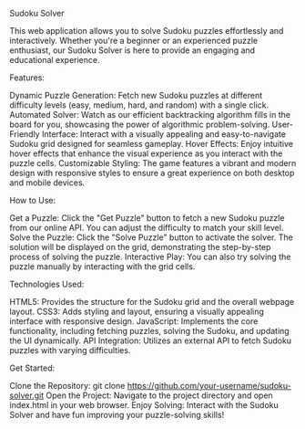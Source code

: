 Sudoku Solver

This web application allows you to solve Sudoku puzzles effortlessly and interactively. Whether you're a beginner or an experienced puzzle enthusiast, our Sudoku Solver is here to provide an engaging and educational experience.

Features:

Dynamic Puzzle Generation: Fetch new Sudoku puzzles at different difficulty levels (easy, medium, hard, and random) with a single click.
Automated Solver: Watch as our efficient backtracking algorithm fills in the board for you, showcasing the power of algorithmic problem-solving.
User-Friendly Interface: Interact with a visually appealing and easy-to-navigate Sudoku grid designed for seamless gameplay.
Hover Effects: Enjoy intuitive hover effects that enhance the visual experience as you interact with the puzzle cells.
Customizable Styling: The game features a vibrant and modern design with responsive styles to ensure a great experience on both desktop and mobile devices.


How to Use:

Get a Puzzle: Click the "Get Puzzle" button to fetch a new Sudoku puzzle from our online API. You can adjust the difficulty to match your skill level.
Solve the Puzzle: Click the "Solve Puzzle" button to activate the solver. The solution will be displayed on the grid, demonstrating the step-by-step process of solving the puzzle.
Interactive Play: You can also try solving the puzzle manually by interacting with the grid cells.


Technologies Used:

HTML5: Provides the structure for the Sudoku grid and the overall webpage layout.
CSS3: Adds styling and layout, ensuring a visually appealing interface with responsive design.
JavaScript: Implements the core functionality, including fetching puzzles, solving the Sudoku, and updating the UI dynamically.
API Integration: Utilizes an external API to fetch Sudoku puzzles with varying difficulties.


Get Started:

Clone the Repository: git clone https://github.com/your-username/sudoku-solver.git
Open the Project: Navigate to the project directory and open index.html in your web browser.
Enjoy Solving: Interact with the Sudoku Solver and have fun improving your puzzle-solving skills!
